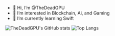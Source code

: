 - 👋 Hi, I’m @TheDeadGPU
- 👀 I’m interested in Blockchain, Ai, and Gaming
- 🌱 I’m currently learning Swift
<!--- 💞️ I’m looking to collaborate on ...
- 📫 How to reach me ...
--->
<!---
TheDeadGPU/TheDeadGPU is a ✨ special ✨ repository because its `README.md` (this file) appears on your GitHub profile.
You can click the Preview link to take a look at your changes.
--->
![TheDeadGPU's GitHub stats](https://github-readme-stats.vercel.app/api?username=thedeadgpu&show_icons=true&theme=transparent)
![Top Langs](https://github-readme-stats.vercel.app/api/top-langs/?username=thedeadgpu&hide_progress=true&theme=transparent)
